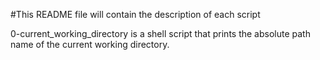 #This README file will contain the description of each script

0-current_working_directory is a shell script that prints the absolute path name of the current working directory.
